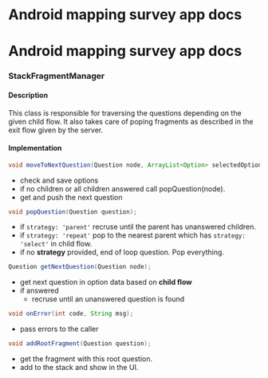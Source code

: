 # Android mapping survey app docs

# Android mapping survey app docs

### StackFragmentManager
#### Description
This class is responsible for traversing the questions depending on the given child flow. It also takes care of poping fragments as described in the exit flow given by the server.

#### Implementation
```Java
void moveToNextQuestion(Question node, ArrayList<Option> selectedOptions);
```
+ check and save options
+ if no children or all children answered call popQuestion(node).
+ get and push the next question

```Java
void popQuestion(Question question);
```
+ if `strategy: 'parent'` recruse until the parent has unanswered children.
+ if `strategy: 'repeat'` pop to the nearest parent which has `strategy: 'select'` in child flow.
+ if no **strategy** provided, end of loop question. Pop everything.

```Java
Question getNextQuestion(Question node);
```
+ get next question in option data based on **child flow**
+ if answered
	+ recruse until an unanswered question is found

```Java
void onError(int code, String msg);
```
+ pass errors to the caller

```Java
void addRootFragment(Question question);
```
+ get the fragment with this root question.
+ add to the stack and show in the UI.
